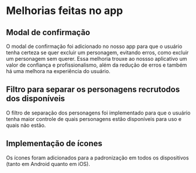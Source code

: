 # Melhorias feitas no app

## Modal de confirmação
O modal de confirmação foi adicionado no nosso app para que o usuário tenha certeza se quer excluir um personagem, evitando erros, como excluir um personagem sem querer. Essa melhoria trouxe ao nossso aplicativo um valor de confiança e profissionalismo, além da redução de erros e também há uma melhora na experiência do usuário.

## Filtro para separar os personagens recrutodos dos disponíveis
O filtro de separação dos personagens foi implementado para que o usuário tenha maior controle de quais personagens estão disponíveis para uso e quais não estão.

## Implementação de ícones
Os ícones foram adicionados para a padronização em todos os dispositivos (tanto em Android quanto em iOS).
